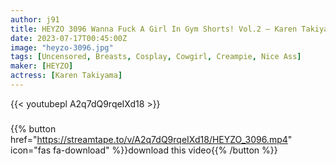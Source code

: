 ```yaml
---
author: j91
title: HEYZO 3096 Wanna Fuck A Girl In Gym Shorts! Vol.2 – Karen Takiyama
date: 2023-07-17T00:45:00Z
image: "heyzo-3096.jpg"
tags: [Uncensored, Breasts, Cosplay, Cowgirl, Creampie, Nice Ass]
maker: [HEYZO]
actress: [Karen Takiyama]
---
```



{{< youtubepl A2q7dQ9rqeIXd18 >}}
###

{{% button href="https://streamtape.to/v/A2q7dQ9rqeIXd18/HEYZO_3096.mp4" icon="fas fa-download" %}}download this video{{% /button %}}

